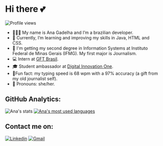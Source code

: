 # Hi there 💕
![Profile views](https://komarev.com/ghpvc/?username=anagadelha&color=ff69b4&style=flat)
- 👱🏻‍♀️ My name is Ana Gadelha and I’m a brazilian developer.
- 🌺 Currently, I’m learning and improving my skills in Java, HTML and CSS.
- 📜 I'm getting my second degree in Information Systems at Instituto Federal de Minas Gerais (IFMG). My first major is Journalism.
- 💻 Intern at [GFT Brasil](https://www.gft.com/br/pt).
- 🎓 Student ambassador at [Digital Innovation One](https://www.dio.me/).
- 🏓Fun fact: my typing speed is 68 wpm with a 97% accuracy (a gift from my old journalist self). 
- 💬 Pronouns: she/her.
 
## GitHub Analytics:
![Ana's stats](https://github-readme-stats.vercel.app/api?username=anagadelha&show_icons=true&theme=dracula)
[![Ana's most used languages](https://github-readme-stats.vercel.app/api/top-langs/?username=anagadelha&layout=compact&theme=dracula)](https://github.com/anagadelha/github-readme-stats)

## Contact me on:

[![Linkedin](https://img.shields.io/badge/LinkedIn-0077B5?style=for-the-badge&logo=linkedin&logoColor=white)](https://www.linkedin.com/in/anabmgadelha/)
[![Gmail](https://img.shields.io/badge/Gmail-D14836?style=for-the-badge&logo=gmail&logoColor=white)](mailto:anabmgadelha@gmail.com)

